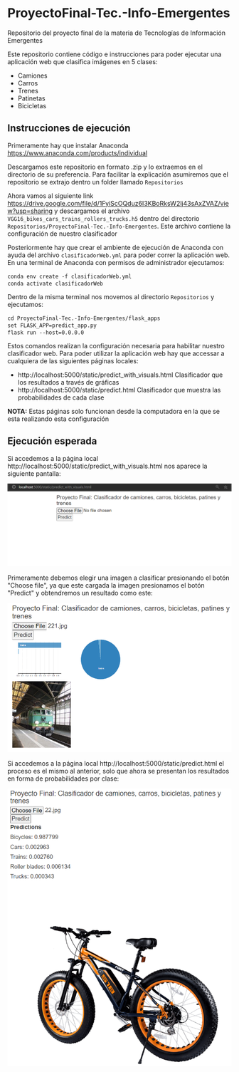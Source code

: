 # ProyectoFinal-Tec.-Info-Emergentes
Repositorio del proyecto final de la materia de Tecnologías de Información Emergentes

Este repositorio contiene código e instrucciones para poder ejecutar una aplicación web
que clasifica imágenes en 5 clases:
<ul>
  <li> Camiones</li>
  <li> Carros</li>
  <li> Trenes</li>
  <li> Patinetas</li>
  <li> Bicicletas</li>
</ul>

## Instrucciones de ejecución

Primeramente hay que instalar Anaconda https://www.anaconda.com/products/individual

Descargamos este repositorio en formato .zip y lo extraemos en el directorio de su preferencia. Para facilitar la explicación asumiremos que el repositorio se extrajo dentro un folder llamado ```Repositorios```

Ahora vamos al siguiente link https://drive.google.com/file/d/1FyiScOQduz6I3KBoRksW2lj43sAxZVAZ/view?usp=sharing y descargamos el archivo ```VGG16_bikes_cars_trains_rollers_trucks.h5``` dentro del directorio ```Repositorios/ProyectoFinal-Tec.-Info-Emergentes```. Este archivo contiene la configuración de nuestro clasificador

Posteriormente hay que crear el ambiente de ejecución de Anaconda con ayuda del archivo ```clasificadorWeb.yml``` para poder correr la aplicación web. En una terminal de Anaconda con permisos de administrador ejecutamos:

```
conda env create -f clasificadorWeb.yml
conda activate clasificadorWeb
```

Dentro de la misma terminal nos movemos al directorio ```Repositorios```  y ejecutamos: 
```
cd ProyectoFinal-Tec.-Info-Emergentes/flask_apps
set FLASK_APP=predict_app.py
flask run --host=0.0.0.0
```

Estos comandos realizan la configuración necesaria para habilitar nuestro clasificador web. Para poder utilizar la aplicación web hay que accessar a cualquiera de las siguientes páginas locales:
* http://localhost:5000/static/predict_with_visuals.html Clasificador que los resultados a través de gráficas
* http://localhost:5000/static/predict.html Clasificador que muestra las probabilidades de cada clase

 <b>NOTA:</b> Estas páginas solo funcionan desde la computadora en la que se esta realizando esta configuración

## Ejecución esperada
Si accedemos a la página local http://localhost:5000/static/predict_with_visuals.html nos aparece la siguiente pantalla:

![alt text](https://github.com/Magraz/ProyectoFinal-Tec.-Info-Emergentes/blob/master/images/start.PNG "Pantalla de inicio")

Primeramente debemos elegir una imagen a clasificar presionando el botón "Choose file", ya que este cargada la imagen presionamos el botón "Predict" y obtendremos un resultado como este:

![alt text](https://github.com/Magraz/ProyectoFinal-Tec.-Info-Emergentes/blob/master/images/visuals.PNG "Resultado")

Si accedemos a la página local http://localhost:5000/static/predict.html el proceso es el mismo al anterior, solo que ahora se presentan los resultados en forma de probabilidades por clase:

![alt text](https://github.com/Magraz/ProyectoFinal-Tec.-Info-Emergentes/blob/master/images/no_visuals.PNG "Resultado")

